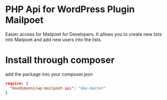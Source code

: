 # PHP Api for WordPress Plugin Mailpoet
Easier access for Mailpoet for Developers.
It allows you to create new lists into Mailpoet and add new users into the lists.

# Install through composer
add the package into your composer.json
```json
require: {
  "koodimonni/wp-mailpoet-api": "dev-master"
}
```

